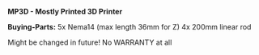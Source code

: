 <b>MP3D - Mostly Printed 3D Printer</b>

<b>Buying-Parts:</b>
5x Nema14 (max length 36mm for Z)
4x 200mm linear rod

Might be changed in future! No WARRANTY at all

